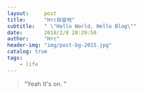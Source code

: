 ```yaml
---
layout:     post
title:      "Hrc自留地"
subtitle:   " \"Hello World, Hello Blog\""
date:       2018/2/8 20:29:50 
author:     "Hrc"
header-img: "img/post-bg-2015.jpg"
catalog: true
tags:
    - life
---
```


> “Yeah It's on. ”